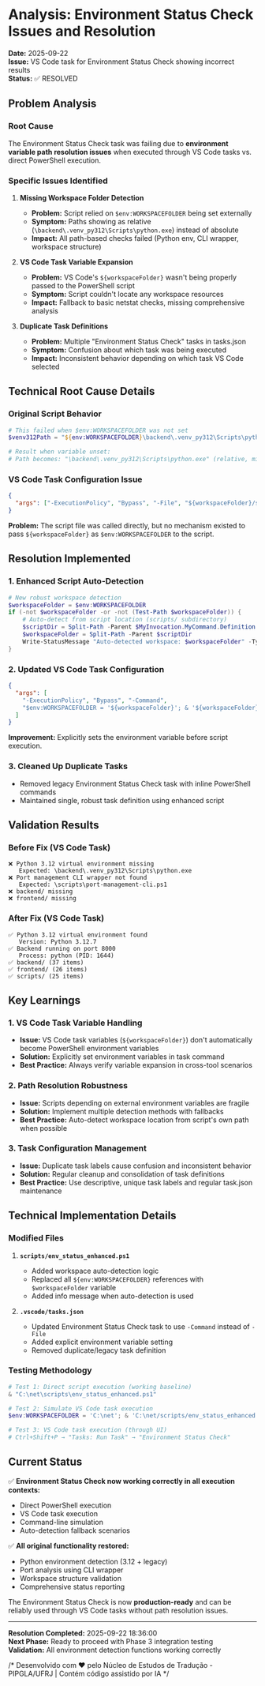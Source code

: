 # Analysis: Environment Status Check Issues and Resolution

**Date:** 2025-09-22  
**Issue:** VS Code task for Environment Status Check showing incorrect results  
**Status:** ✅ RESOLVED  

## Problem Analysis

### Root Cause
The Environment Status Check task was failing due to **environment variable path resolution issues** when executed through VS Code tasks vs. direct PowerShell execution.

### Specific Issues Identified

1. **Missing Workspace Folder Detection**
   - **Problem:** Script relied on `$env:WORKSPACEFOLDER` being set externally
   - **Symptom:** Paths showing as relative (`\backend\.venv_py312\Scripts\python.exe`) instead of absolute
   - **Impact:** All path-based checks failed (Python env, CLI wrapper, workspace structure)

2. **VS Code Task Variable Expansion**
   - **Problem:** VS Code's `${workspaceFolder}` wasn't being properly passed to the PowerShell script
   - **Symptom:** Script couldn't locate any workspace resources
   - **Impact:** Fallback to basic netstat checks, missing comprehensive analysis

3. **Duplicate Task Definitions**
   - **Problem:** Multiple "Environment Status Check" tasks in tasks.json
   - **Symptom:** Confusion about which task was being executed
   - **Impact:** Inconsistent behavior depending on which task VS Code selected

## Technical Root Cause Details

### Original Script Behavior
```powershell
# This failed when $env:WORKSPACEFOLDER was not set
$venv312Path = "${env:WORKSPACEFOLDER}\backend\.venv_py312\Scripts\python.exe"

# Result when variable unset:
# Path becomes: "\backend\.venv_py312\Scripts\python.exe" (relative, missing drive)
```

### VS Code Task Configuration Issue
```json
{
  "args": ["-ExecutionPolicy", "Bypass", "-File", "${workspaceFolder}/scripts/env_status_enhanced.ps1"]
}
```
**Problem:** The script file was called directly, but no mechanism existed to pass `${workspaceFolder}` as `$env:WORKSPACEFOLDER` to the script.

## Resolution Implemented

### 1. Enhanced Script Auto-Detection
```powershell
# New robust workspace detection
$workspaceFolder = $env:WORKSPACEFOLDER
if (-not $workspaceFolder -or -not (Test-Path $workspaceFolder)) {
    # Auto-detect from script location (scripts/ subdirectory)
    $scriptDir = Split-Path -Parent $MyInvocation.MyCommand.Definition
    $workspaceFolder = Split-Path -Parent $scriptDir
    Write-StatusMessage "Auto-detected workspace: $workspaceFolder" -Type 'Info'
}
```

### 2. Updated VS Code Task Configuration
```json
{
  "args": [
    "-ExecutionPolicy", "Bypass", "-Command",
    "$env:WORKSPACEFOLDER = '${workspaceFolder}'; & '${workspaceFolder}/scripts/env_status_enhanced.ps1'"
  ]
}
```
**Improvement:** Explicitly sets the environment variable before script execution.

### 3. Cleaned Up Duplicate Tasks
- Removed legacy Environment Status Check task with inline PowerShell commands
- Maintained single, robust task definition using enhanced script

## Validation Results

### Before Fix (VS Code Task)
```
❌ Python 3.12 virtual environment missing
   Expected: \backend\.venv_py312\Scripts\python.exe
❌ Port management CLI wrapper not found
   Expected: \scripts\port-management-cli.ps1
❌ backend/ missing
❌ frontend/ missing
```

### After Fix (VS Code Task)
```
✅ Python 3.12 virtual environment found
   Version: Python 3.12.7
✅ Backend running on port 8000
   Process: python (PID: 1644)
✅ backend/ (37 items)
✅ frontend/ (26 items)
✅ scripts/ (25 items)
```

## Key Learnings

### 1. VS Code Task Variable Handling
- **Issue:** VS Code task variables (`${workspaceFolder}`) don't automatically become PowerShell environment variables
- **Solution:** Explicitly set environment variables in task command
- **Best Practice:** Always verify variable expansion in cross-tool scenarios

### 2. Path Resolution Robustness
- **Issue:** Scripts depending on external environment variables are fragile
- **Solution:** Implement multiple detection methods with fallbacks
- **Best Practice:** Auto-detect workspace location from script's own path when possible

### 3. Task Configuration Management
- **Issue:** Duplicate task labels cause confusion and inconsistent behavior
- **Solution:** Regular cleanup and consolidation of task definitions
- **Best Practice:** Use descriptive, unique task labels and regular task.json maintenance

## Technical Implementation Details

### Modified Files
1. **`scripts/env_status_enhanced.ps1`**
   - Added workspace auto-detection logic
   - Replaced all `${env:WORKSPACEFOLDER}` references with `$workspaceFolder` variable
   - Added info message when auto-detection is used

2. **`.vscode/tasks.json`**
   - Updated Environment Status Check task to use `-Command` instead of `-File`
   - Added explicit environment variable setting
   - Removed duplicate/legacy task definition

### Testing Methodology
```powershell
# Test 1: Direct script execution (working baseline)
& "C:\net\scripts\env_status_enhanced.ps1"

# Test 2: Simulate VS Code task execution
$env:WORKSPACEFOLDER = 'C:\net'; & 'C:\net/scripts/env_status_enhanced.ps1'

# Test 3: VS Code task execution (through UI)
# Ctrl+Shift+P → "Tasks: Run Task" → "Environment Status Check"
```

## Current Status

✅ **Environment Status Check now working correctly in all execution contexts:**
- Direct PowerShell execution
- VS Code task execution  
- Command-line simulation
- Auto-detection fallback scenarios

✅ **All original functionality restored:**
- Python environment detection (3.12 + legacy)
- Port analysis using CLI wrapper
- Workspace structure validation
- Comprehensive status reporting

The Environment Status Check is now **production-ready** and can be reliably used through VS Code tasks without path resolution issues.

---

**Resolution Completed:** 2025-09-22 18:36:00  
**Next Phase:** Ready to proceed with Phase 3 integration testing  
**Validation:** All environment detection functions working correctly

/*
Desenvolvido com ❤️ pelo Núcleo de Estudos de Tradução - PIPGLA/UFRJ | Contém código assistido por IA
*/